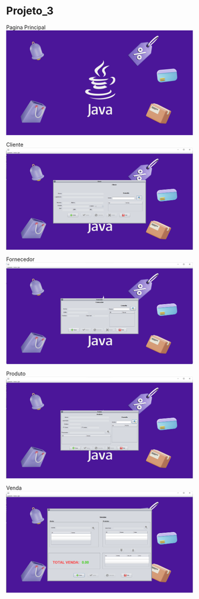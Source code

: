 # Projeto_3
 Pagina Principal
![Captura de tela do aplicativo](https://github.com/JesseV22/Projeto_3/blob/main/drop.jpg?raw=true)

Cliente
![Captura de tela do aplicativo](https://github.com/JesseV22/Projeto_3/blob/main/Cliente.png?raw=true)

Fornecedor
![Captura de tela do aplicativo](https://github.com/JesseV22/Projeto_3/blob/main/Fornecedor.png?raw=true)

Produto
![Captura de tela do aplicativo](https://github.com/JesseV22/Projeto_3/blob/main/Produto.png?raw=true)

Venda
![Captura de tela do aplicativo](https://github.com/JesseV22/Projeto_3/blob/main/Vendas.png?raw=true)
